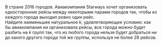 В стране 2016 городов. Авиакомпания Starways хочет организовать односторонние рейсы между некоторыми парами городов так, чтобы из каждого города выходил ровно один рейс.
<br> Найдите наименьшее натуральное $k$, удовлетворяющее условию: как бы авиакомпания ни организовала рейсы, все города можно будет разбить на $k$ групп так, что из любого города  нельзя будет добраться ни до какого другого города той же группы, используя не более 28 рейсов.